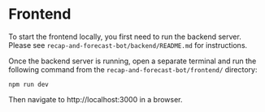 # Frontend

To start the frontend locally, you first need to run the backend server. Please see `recap-and-forecast-bot/backend/README.md` for instructions.

Once the backend server is running, open a separate terminal and run the following command from the `recap-and-forecast-bot/frontend/` directory:
```
npm run dev
```
Then navigate to http://localhost:3000 in a browser.
